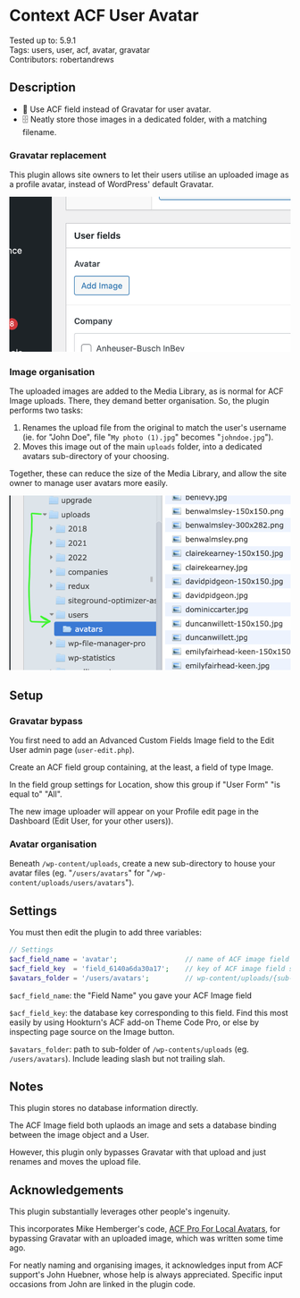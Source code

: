 # Context ACF User Avatar

Tested up to: 5.9.1  
Tags: users, user, acf, avatar, gravatar  
Contributors: robertandrews  

## Description

* 📸 Use ACF field instead of Gravatar for user avatar.
* 🗄 Neatly store those images in a dedicated folder, with a matching filename.

### Gravatar replacement

This plugin allows site owners to let their users utilise an uploaded image as a profile avatar, instead of WordPress' default Gravatar.

![Plugin screenshot 1](screenshot_upload.png)

### Image organisation

The uploaded images are added to the Media Library, as is normal for ACF Image uploads. There, they demand better organisation. So, the plugin performs two tasks:

1. Renames the upload file from the original to match the user's username (ie. for "John Doe", file "`My photo (1).jpg`" becomes "`johndoe.jpg`").
2. Moves this image out of the main `uploads` folder, into a dedicated avatars sub-directory of your choosing.

Together, these can reduce the size of the Media Library, and allow the site owner to manage user avatars more easily.

![Plugin screenshot 1](screenshot_folder.png)

## Setup

### Gravatar bypass

You first need to add an Advanced Custom Fields Image field to the Edit User admin page (`user-edit.php`).

Create an ACF field group containing, at the least, a field of type Image.

In the field group settings for Location, show this group if "User Form" "is equal to" "All".

The new image uploader will appear on your Profile edit page in the Dashboard (Edit User, for your other users)).

### Avatar organisation

Beneath `/wp-content/uploads`, create a new sub-directory to house your avatar files (eg. "`/users/avatars`" for "`/wp-content/uploads/users/avatars`").

## Settings

You must then edit the plugin to add three variables:

```PHP
// Settings
$acf_field_name = 'avatar';                 // name of ACF image field storing User avatars
$acf_field_key  = 'field_6140a6da30a17';    // key of ACF image field storing User avatars
$avatars_folder = '/users/avatars';         // wp-content/uploads/{sub-folder}
```

`$acf_field_name`: the "Field Name" you gave your ACF Image field

`$acf_field_key`: the database key corresponding to this field. Find this most easily by using Hookturn's ACF add-on Theme Code Pro, or else by inspecting page source on the Image button.

`$avatars_folder`: path to sub-folder of `/wp-contents/uploads` (eg. `/users/avatars`). Include leading slash but not trailing slah.

## Notes

This plugin stores no database information directly.

The ACF Image field both uplaods an image and sets a database binding between the image object and a User.

However, this plugin only bypasses Gravatar with that upload and just renames and moves the upload file.

## Acknowledgements

This plugin substantially leverages other people's ingenuity.

This incorporates Mike Hemberger's code, [ACF Pro For Local Avatars](https://thestizmedia.com/acf-pro-simple-local-avatars/), for bypassing Gravatar with an uploaded image, which was written some time ago.

For neatly naming and organising images, it acknowledges input from ACF support's John Huebner, whose help is always appreciated. Specific input occasions from John are linked in the plugin code.
